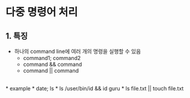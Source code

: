 
# **다중 명령어 처리**

## 1. 특징
* 하나의 command line에 여러 개의 명령을 실행할 수 있음
  * command1; command2
  * command && command
  * command || command
<br>
* example
  * date; ls
  * ls /user/bin/id && id guru
  * ls file.txt || touch file.txt
